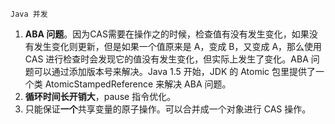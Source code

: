 `Java 并发`

1. **ABA 问题**。因为CAS需要在操作之的时候，检查值有没有发生变化，如果没有发生变化则更新，但是如果一个值原来是 A，变成 B，又变成 A，那么使用 CAS 进行检查时会发现它的值没有发生变化，但实际上发生了变化。ABA 问题可以通过添加版本号来解决。Java 1.5 开始，JDK 的 Atomic 包里提供了一个类 AtomicStampedReference 来解决 ABA 问题。
2. **循环时间长开销大**，pause 指令优化。
3. 只能保证**一个**共享变量的原子操作。可以合并成一个对象进行 CAS 操作。